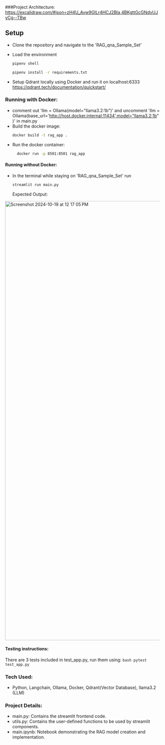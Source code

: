###Project Architecture:
https://excalidraw.com/#json=zH4U_Avw9GlLr4HCJ2Bla,4BKgttGcGNdvUJyCg--TBw
## Setup

- Clone the repository and navigate to the 'RAG_qna_Sample_Set'

- Load the environment
    ```bash
  pipenv shell
    ```

    ```bash
  pipenv install -r requirements.txt
    ```

- Setup Qdrant locally using Docker and run it on localhost:6333
    https://qdrant.tech/documentation/quickstart/

### Running with Docker:
- comment out 'llm = Ollama(model="llama3.2:1b")' and uncomment 'llm = Ollama(base_url='http://host.docker.internal:11434',model="llama3.2:1b")' in main.py
- Build the docker image:
    ```bash
    docker build -t rag_app .
    ```
- Run the docker container:
  ```bash
    docker run -p 8501:8501 rag_app 
    ```
#### Running without Docker:

- In the terminal while staying on 'RAG_qna_Sample_Set' run 
    ```bash
    streamlit run main.py
    ```

  Expected Output:
<img width="1427" alt="Screenshot 2024-10-19 at 12 17 05 PM" src="https://github.com/user-attachments/assets/57d825b9-c804-4df6-aca5-b38bff30104b">


#### Testing instructions:
There are 3 tests included in test_app.py, run them using:
    ```bash
    pytest test_app.py 
    ```


### Tech Used:
- Python, Langchain, Ollama, Docker, Qdrant(Vector Database), llama3.2 (LLM)

### Project Details:
- main.py: Contains the streamlit frontend code.
- utils.py: Contains the user-defined functions to be used by streamlit components.
- main.ipynb: Notebook demonstrating the RAG model creation and implementation.
    
